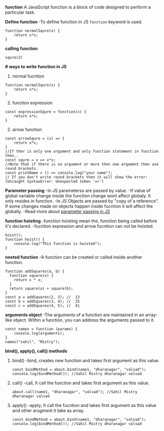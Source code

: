 **function**
    A JavaScript function is a block of code designed to perform a particular task.

**Define function**
    -To define function in JS ```function``` keyword is used.
```
function normalSqure(x) {
    return x*x;
}
```
**calling function**
```
squre(2)
```
**# ways to write function in JS**
1) normal fucntion
```
function normalSqure(x) {
    return x*x;
}
```
2) function expression
```
const expressionSqure = function(x) {
    return x*x;
}
```
2) arrow function
```
const arrowSqure = (x) => {
    return x*x;
}
//If ther is only one argument and only function statement in function then..
const squre = x => x*x;
//Note that if there is no argument or more then one argument then use round brackets.
const printName = () => console.log("your name");
// If you don't write round brackets then it will show the error: [Uncaught SyntaxError: Unexpected token '=>']
```
**Parameter passing**
-In JS parameterss are passed by value.
-If value of global variable change inside the function change wont affect globaly. It only resides in function.
-In JS Objects are passed by "copy of a reference". If some changes made on objects happen inside fucntion it will affect the globally.
-Read more about [parameter passing in JS](https://www.30secondsofcode.org/articles/s/javascript-pass-by-reference-or-pass-by-value)

**function hoisting**
-function hoisting mean the, function being called before it's declared.
-fucntion expression and arrow fucntion can not be hoisted.
```
hoist();
function hoist() {
    console.log("This function is hoisted");
}
```

**nested function**
-A function can be created or called inside another function.
```
function addSquares(a, b) {
  function square(x) {
    return x * x;
  }
  return square(a) + square(b);
}
const a = addSquares(2, 3); //  13
const b = addSquares(3, 4); //  25
const c = addSquares(4, 5); //  41
```

**arguments object**
-The arguments of a function are maintained in an array-like object. Within a function, you can address the arguments passed to it.
```
const names = function (params) {
    console.log(arguments); 
}
names("sahil", "Mistry");
```

**bind(), apply(), call() methods**
1) bind()
    -bind, creates new function and takes first argument as this value.
    ```
    const bindMethod = about.bind(name1, "dharanagar", "valsad");
    console.log(bindMethod()); //Sahil Mistry dharanagar valsad
    ```
1) call()
    -call, It call the function and takes first argument as this value.
    ```
    about.call(name1, "dharanagar", "valsad"); //Sahil Mistry dharanagar valsad
    ```
2) apply()
    -apply, It call the fucntion and takes first argument as this value and other arugment it take as array.
    ```
    const bindMethod = about.bind(name1, "dharanagar", "valsad");
    console.log(bindMethod()); //Sahil Mistry dharanagar valsad
    ```
